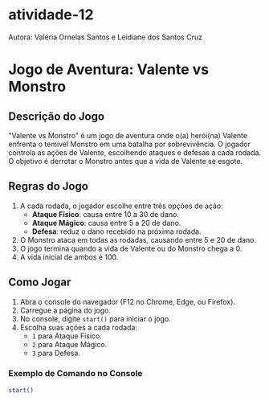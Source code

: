 # atividade-12

Autora: Valéria Ornelas Santos e Leidiane dos Santos Cruz

# Jogo de Aventura: Valente vs Monstro

## Descrição do Jogo
"Valente vs Monstro" é um jogo de aventura onde o(a) herói(na) Valente enfrenta o temível Monstro em uma batalha por sobrevivência. O jogador controla as ações de Valente, escolhendo ataques e defesas a cada rodada. O objetivo é derrotar o Monstro antes que a vida de Valente se esgote.

## Regras do Jogo
1. A cada rodada, o jogador escolhe entre três opções de ação:
    - **Ataque Físico**: causa entre 10 a 30 de dano.
    - **Ataque Mágico**: causa entre 5 a 20 de dano.
    - **Defesa**: reduz o dano recebido na próxima rodada.
2. O Monstro ataca em todas as rodadas, causando entre 5 e 20 de dano.
3. O jogo termina quando a vida de Valente ou do Monstro chega a 0.
4. A vida inicial de ambos é 100.

## Como Jogar
1. Abra o console do navegador (F12 no Chrome, Edge, ou Firefox).
2. Carregue a página do jogo.
3. No console, digite `start()` para iniciar o jogo.
4. Escolha suas ações a cada rodada:
    - `1` para Ataque Físico.
    - `2` para Ataque Mágico.
    - `3` para Defesa.

### Exemplo de Comando no Console
```bash
start()
